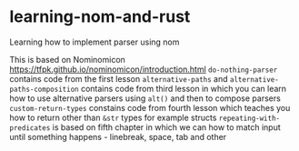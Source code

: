 # learning-nom-and-rust
Learning how to implement parser using nom

This is based on Nominomicon https://tfpk.github.io/nominomicon/introduction.html
`do-nothing-parser` contains code from the first lesson
`alternative-paths` and `alternative-paths-composition` contains code from third lesson in which you can learn how to use alternative parsers using `alt()` and then to compose parsers
`custom-return-types` constains code from fourth lesson which teaches you how to return other than `&str` types for example structs
`repeating-with-predicates` is based on fifth chapter in which we can how to match input until something happens - linebreak, space, tab and other
